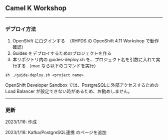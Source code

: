 ## Camel K Workshop 

---

### デプロイ方法

1. OpenShift にログインする　（RHPDS の OpenShift 4.11 Workshop で動作確認）
1. Guides をデプロイするためのプロジェクトを作る
1. 本リポジトリ内の guides-deploy.sh を、プロジェクト名を引数に入れて実行する
   （mac なら以下のコマンドを実行）

```
sh ./guide-deploy.sh <project name>
```

OpenShift Developer Sandbox では、PostgreSQLに外部アクセスするための Load Balancer が設定できない時があるため、お勧めしません。

---

### 更新

2023/1/16: 作成

2023/1/18: Kafka/PostgreSQL連携 のページを追加